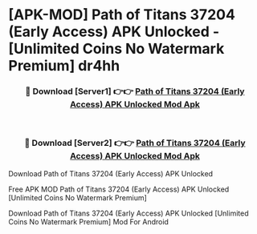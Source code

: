 # [APK-MOD] Path of Titans 37204 (Early Access) APK Unlocked - [Unlimited Coins No Watermark Premium] dr4hh



<div align="center">
<h3>🔴 Download [Server1] 👉👉 <a href="https://momento.my/?title=Path_of_Titans_37204_(Early_Access)_APK_Unlocked">Path of Titans 37204 (Early Access) APK Unlocked Mod Apk</a></h3><br>

<h3>🔴 Download [Server2] 👉👉 <a href="https://momento.my/?title=Path_of_Titans_37204_(Early_Access)_APK_Unlocked">Path of Titans 37204 (Early Access) APK Unlocked Mod Apk</a></h3>
</div>



Download Path of Titans 37204 (Early Access) APK Unlocked 

Free APK MOD Path of Titans 37204 (Early Access) APK Unlocked [Unlimited Coins No Watermark Premium]

Download Path of Titans 37204 (Early Access) APK Unlocked [Unlimited Coins No Watermark Premium] Mod For Android
